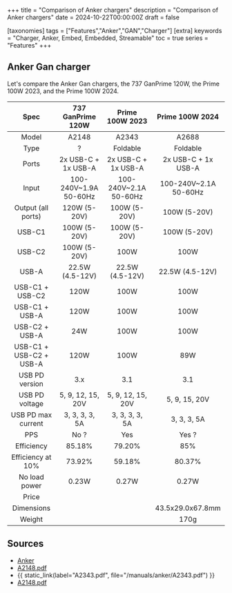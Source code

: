 +++
title = "Comparison of Anker chargers"
description = "Comparison of Anker chargers"
date = 2024-10-22T00:00:00Z
draft = false

[taxonomies]
tags = ["Features","Anker","GAN","Charger"]
[extra]
keywords = "Charger, Anker, Embed, Embedded, Streamable"
toc = true
series = "Features"
+++

## Anker Gan charger

Let's compare the Anker Gan chargers, the 737 GanPrime 120W, the Prime 100W 2023, and the Prime 100W 2024.


|          Spec           |   737 GanPrime 120W   |    Prime 100W 2023    |    Prime 100W 2024    |
| :---------------------: | :-------------------: | :-------------------: | :-------------------: |
|          Model          |         A2148         |         A2343         |         A2688         |
|          Type           |           ?           |       Foldable        |       Foldable        |
|          Ports          |  2x USB-C + 1x USB-A  |  2x USB-C + 1x USB-A  |  2x USB-C + 1x USB-A  |
|          Input          | 100-240V~1.9A 50-60Hz | 100-240V~2.1A 50-60Hz | 100-240V~2.1A 50-60Hz |
|   Output (all ports)    |     120W (5-20V)      |     100W  (5-20V)     |     100W  (5-20V)     |
|         USB-C1          |     100W  (5-20V)     |     100W (5-20V)      |     100W  (5-20V)     |
|         USB-C2          |     100W (5-20V)      |         100W          |         100W          |
|          USB-A          |    22.5W (4.5-12V)    |    22.5W (4.5-12V)    |    22.5W (4.5-12V)    |
|     USB-C1 + USB-C2     |         120W          |         100W          |         100W          |
|     USB-C1 + USB-A      |         120W          |         100W          |         100W          |
|     USB-C2 + USB-A      |          24W          |         100W          |         100W          |
| USB-C1 + USB-C2 + USB-A |         120W          |         100W          |          89W          |
|     USB PD version      |          3.x          |          3.1          |          3.1          |
|     USB PD voltage      |   5, 9, 12, 15, 20V   |   5, 9, 12, 15, 20V   |     5, 9, 15, 20V     |
|   USB PD max current    |    3, 3, 3, 3, 5A     |    3, 3, 3, 3, 5A     |      3, 3, 3, 5A      |
|           PPS           |         No ?          |          Yes          |         Yes ?         |
|       Efficiency        |        85.18%         |        79.20%         |          85%          |
|    Efficiency at 10%    |        73.92%         |        59.18%         |        80.37%         |
|      No load power      |         0.23W         |         0.27W         |         0.27W         |
|          Price          |                       |                       |                       |
|       Dimensions        |                       |                       |   43.5x29.0x67.8mm    |
|         Weight          |                       |                       |         170g          |

## Sources

- [Anker](https://www.anker.com/)
- [A2148.pdf](/manuals/anker/A2148.pdf)
- {{ static_link(label="A2343.pdf", file="/manuals/anker/A2343.pdf") }}
- [A2148.pdf](/manuals/anker/A2148.pdf)

